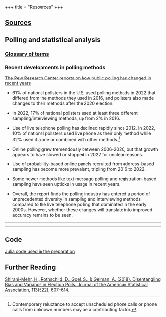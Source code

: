 +++
title = "Resources"
+++

## [Sources](../sources)

## Polling and statistical analysis

### [Glossary of terms](/glossary)

### Recent developments in polling methods

[The Pew Research Center reports on how public polling has changed in recent years](https://www.pewresearch.org/methods/2023/04/19/how-public-polling-has-changed-in-the-21st-century/)

- 61% of national pollsters in the U.S. used polling methods in 2022 that differed from the methods they used in 2016, and pollsters also made changes to their methods after the 2020 election.

- In 2022, 17% of national pollsters used at least three different sampling/interviewing methods, up from 2% in 2016. 

- Use of live telephone polling has declined rapidly since 2012. In 2022, 10% of national pollsters used live phone as their only method while 32% used it alone or combined with other methods.[^1]

- Online polling grew tremendously between 2006-2020, but that growth appears to have slowed or stopped in 2022 for unclear reasons.

- Use of probability-based online panels recruited from address-based sampling has become more prevalent, tripling from 2016 to 2022.

- Some newer methods like text message polling and registration-based sampling have seen upticks in usage in recent years.

- Overall, the report finds the polling industry has entered a period of unprecedented diversity in sampling and interviewing methods compared to the live telephone polling that dominated in the early 2000s. However, whether these changes will translate into improved accuracy remains to be seen.
---
[^1]: Contemporary reluctance to accept unscheduled phone calls or phone calls from unknown numbers may be a contributing factor.

---


## Code

[Julia code used in the preparation](https://github.com/technocrat/swingwatch.org/tree/main/_assets/scripts)

## Further Reading

[Shirani-Mehr, H., Rothschild, D., Goel, S., & Gelman, A. (2018). Disentangling Bias and Variance in Election Polls. Journal of the American Statistical Association, 113(522), 607–614.]( https://doi.org/10.1080/01621459.2018.1448823)

